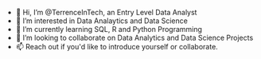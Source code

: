 - 👋 Hi, I’m @TerrenceInTech, an Entry Level Data Analyst
- 👀 I’m interested in Data Analaytics and Data Science
- 🌱 I’m currently learning SQL, R and Python Programming
- 💞️ I’m looking to collaborate on Data Analytics and Data Science Projects
- 📫 Reach out if you'd like to introduce yourself or collaborate.

<!---
TerrenceInTech/TerrenceInTech is a ✨ special ✨ repository because its `README.md` (this file) appears on your GitHub profile.
You can click the Preview link to take a look at your changes.
--->
